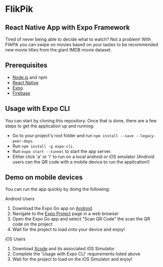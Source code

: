 # FlikPik
## React Native App with Expo Framework

Tired of never being able to decide what to watch? Not a problem! With FlikPik you can swipe on movies based on your tastes to be recommended new movie titles from the giant IMDB movie dataset.

## Prerequisites

- [Node.js](https://nodejs.org) and npm
- [React Native](https://reactnative.dev)
- [Expo](https://expo.dev)
- [Firebase](https://firebase.google.com)

## Usage with Expo CLI

You can start by cloning this repository. Once that is done, there are a few steps to get the application up and running:
- Go to your project's root folder and run `npm install --save --legacy-peer-deps`.
- Run `npm install -g expo-cli`.
- Run `expo start --tunnel` to start the app server.
- Either click 'a' or 'i' to run on a local android or iOS emulator (Android users can the QR code with a mobile device to run the application!)

## Demo on mobile devices

You can run the app quickly by doing the following:

Android Users
1. Download the Expo Go app on [Android](https://play.google.com/store/apps/details?id=host.exp.exponent)<br>
2. Navigate to the [Expo Project](https://expo.dev/@hakkilab/FlikPik) page in a web browser<br>
3. Open the Expo Go app and select "Scan QR Code" the scan the QR code on the project<br>
4. Wait for the project to load onto your device and enjoy!<br>

iOS Users
1. Download [Xcode](https://apps.apple.com/us/app/xcode/id497799835?mt=12) and its associated iOS Simulator<br>
3. Complete the 'Usage with Expo CLI' requirements listed above<br>
4. Wait for the project to load on the iOS Simulator and enjoy!<br>
